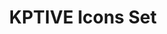 ---
title: "KPTIVE Icons Set"
order: 12
featuredImage: ../../images/graphicdesign/kptive-icons-set.png
---